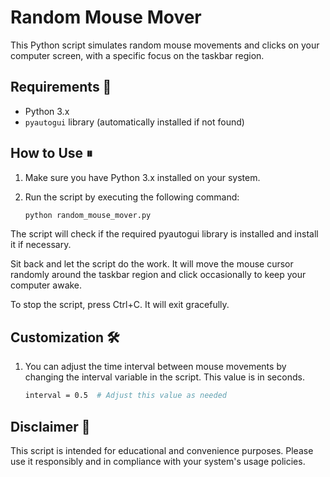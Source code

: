 # Random Mouse Mover

This Python script simulates random mouse movements and clicks on your computer screen, with a specific focus on the taskbar region.

## Requirements 🌠

- Python 3.x
- `pyautogui` library (automatically installed if not found)

## How to Use ⏸

1. Make sure you have Python 3.x installed on your system.

2. Run the script by executing the following command:
   ```bash
   python random_mouse_mover.py
The script will check if the required pyautogui library is installed and install it if necessary.
   
Sit back and let the script do the work. It will move the mouse cursor randomly around the taskbar region and click occasionally to keep your computer awake.
   
To stop the script, press Ctrl+C. It will exit gracefully.

## Customization 🛠

1. You can adjust the time interval between mouse movements by changing the interval variable in the script. This value is in seconds.
   
   ```bash
   interval = 0.5  # Adjust this value as needed

## Disclaimer 🤧

This script is intended for educational and convenience purposes. Please use it responsibly and in compliance with your system's usage policies.
